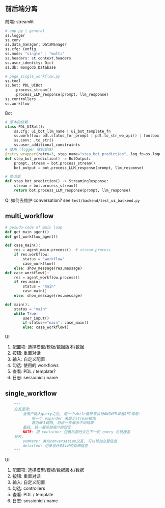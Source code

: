 ## 前后端分离

前端: streamlit
```python
# app.py | general
ss.logger
ss.conv
ss.data_manager: DataManager
ss.cfg: Config
ss.mode: "single" | "multi"
ss.headers: st.context.headers
ss.user_identity: Dict
ss.db: mongodb.Database

# page_single_workflow.py
ss.tool
ss.bot: PDL_UIBot
    .process_stream()
    .process_LLM_response(prompt, llm_response)
ss.controllers
ss.workflow
```

Bot
```python
# 原本的依赖
class PDL_UIBot():
    ss.cfg: ui_bot_llm_name | ui_bot_template_fn
    ss.workflow: pdl.status_for_prompt | pdl.to_str_wo_api() | toolbox
    ss.conv: .to_str()
    ss.user_additional_constraints
# 使用 (logger 放到后端)
@retry_wrapper(retry=3, step_name="step_bot_prediction", log_fn=ss.logger.bind(custom=True).error)
def step_bot_prediction() -> BotOutput:
    prompt, stream = bot.process_stream()
    bot_output = bot.process_LLM_response(prompt, llm_response)

# 修改后
def step_bot_prediction() -> StreamingResponse:
    stream = bot.process_stream()
    return bot.process_LLM_response(prompt, llm_response)
```

Q: 如何去维护 conversation? 
see `test/backend/test_ui_backend.py`




## multi_workflow
```python
# pesudo-code of main loop
def get_main_agent()
def get_workflow_agent()

def case_main():
    res = agent_main.process()  # stream process
    if res.workflow:
        status = "workflow"
        case_workflow()
    else: show_message(res.message)
def case_workflow():
    res = agent_workflow.process()
    if res.main:
        status = "main"
        case_main()
    else: show_message(res.message)

def main():
    status = "main"
    while True:
        user_input()
        if status=="main": case_main()
        else: case_workflow()
```

UI
1. 配置项: 选择模型/模板/数据版本/数据
2. 按钮: 重置对话
3. 输入: 自定义配置
4. 勾选: 使用的 workflows
5. 查看: PDL / template?
6. 日志: sessionid / name


## single_workflow
```python
    """ 
    交互逻辑: 
        当用户输入query之后, 用一个while循环来执行ANSWER或者API调用:
            用一个 expander 来展示stream输出
            若为API调用, 则进一步展示中间结果
        最后, 统一展示给用户的回复
        NOTE: 用 container 包裹的部分会在下一轮 query 后被覆盖
    日志:
        summary: 类似conversation交互, 可以增加必要信息
        detailed: 记录设计到LLM的详细信息
    """
```


UI
1. 配置项: 选择模型/模板/数据版本/数据
2. 按钮: 重置对话
3. 输入: 自定义配置
4. 勾选: controllers
5. 查看: PDL / template
6. 日志: sessionid / name
